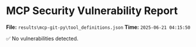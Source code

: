 # MCP Security Vulnerability Report
**File:** `results\mcp-git-py\tool_definitions.json`
**Time:** `2025-06-21 04:15:50`

✅ No vulnerabilities detected.
